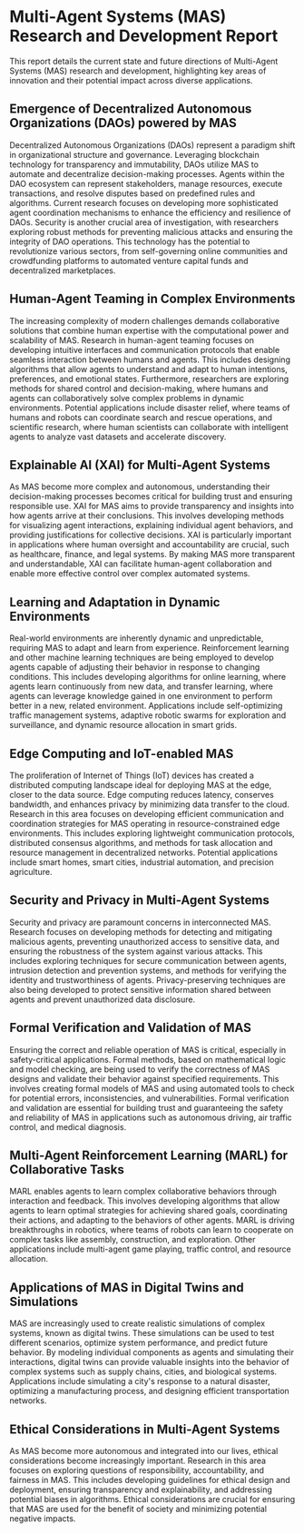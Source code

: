 # Multi-Agent Systems (MAS) Research and Development Report

This report details the current state and future directions of Multi-Agent Systems (MAS) research and development, highlighting key areas of innovation and their potential impact across diverse applications.

## Emergence of Decentralized Autonomous Organizations (DAOs) powered by MAS

Decentralized Autonomous Organizations (DAOs) represent a paradigm shift in organizational structure and governance. Leveraging blockchain technology for transparency and immutability, DAOs utilize MAS to automate and decentralize decision-making processes. Agents within the DAO ecosystem can represent stakeholders, manage resources, execute transactions, and resolve disputes based on predefined rules and algorithms.  Current research focuses on developing more sophisticated agent coordination mechanisms to enhance the efficiency and resilience of DAOs.  Security is another crucial area of investigation, with researchers exploring robust methods for preventing malicious attacks and ensuring the integrity of DAO operations.  This technology has the potential to revolutionize various sectors, from self-governing online communities and crowdfunding platforms to automated venture capital funds and decentralized marketplaces.

## Human-Agent Teaming in Complex Environments

The increasing complexity of modern challenges demands collaborative solutions that combine human expertise with the computational power and scalability of MAS.  Research in human-agent teaming focuses on developing intuitive interfaces and communication protocols that enable seamless interaction between humans and agents.  This includes designing algorithms that allow agents to understand and adapt to human intentions, preferences, and emotional states.  Furthermore, researchers are exploring methods for shared control and decision-making, where humans and agents can collaboratively solve complex problems in dynamic environments.  Potential applications include disaster relief, where teams of humans and robots can coordinate search and rescue operations, and scientific research, where human scientists can collaborate with intelligent agents to analyze vast datasets and accelerate discovery.

## Explainable AI (XAI) for Multi-Agent Systems

As MAS become more complex and autonomous, understanding their decision-making processes becomes critical for building trust and ensuring responsible use.  XAI for MAS aims to provide transparency and insights into how agents arrive at their conclusions. This involves developing methods for visualizing agent interactions, explaining individual agent behaviors, and providing justifications for collective decisions. XAI is particularly important in applications where human oversight and accountability are crucial, such as healthcare, finance, and legal systems. By making MAS more transparent and understandable, XAI can facilitate human-agent collaboration and enable more effective control over complex automated systems.

## Learning and Adaptation in Dynamic Environments

Real-world environments are inherently dynamic and unpredictable, requiring MAS to adapt and learn from experience.  Reinforcement learning and other machine learning techniques are being employed to develop agents capable of adjusting their behavior in response to changing conditions.  This includes developing algorithms for online learning, where agents learn continuously from new data, and transfer learning, where agents can leverage knowledge gained in one environment to perform better in a new, related environment.  Applications include self-optimizing traffic management systems, adaptive robotic swarms for exploration and surveillance, and dynamic resource allocation in smart grids.

## Edge Computing and IoT-enabled MAS

The proliferation of Internet of Things (IoT) devices has created a distributed computing landscape ideal for deploying MAS at the edge, closer to the data source.  Edge computing reduces latency, conserves bandwidth, and enhances privacy by minimizing data transfer to the cloud.  Research in this area focuses on developing efficient communication and coordination strategies for MAS operating in resource-constrained edge environments.  This includes exploring lightweight communication protocols, distributed consensus algorithms, and methods for task allocation and resource management in decentralized networks.  Potential applications include smart homes, smart cities, industrial automation, and precision agriculture.

## Security and Privacy in Multi-Agent Systems

Security and privacy are paramount concerns in interconnected MAS.  Research focuses on developing methods for detecting and mitigating malicious agents, preventing unauthorized access to sensitive data, and ensuring the robustness of the system against various attacks.  This includes exploring techniques for secure communication between agents, intrusion detection and prevention systems, and methods for verifying the identity and trustworthiness of agents.  Privacy-preserving techniques are also being developed to protect sensitive information shared between agents and prevent unauthorized data disclosure.

## Formal Verification and Validation of MAS

Ensuring the correct and reliable operation of MAS is critical, especially in safety-critical applications.  Formal methods, based on mathematical logic and model checking, are being used to verify the correctness of MAS designs and validate their behavior against specified requirements.  This involves creating formal models of MAS and using automated tools to check for potential errors, inconsistencies, and vulnerabilities.  Formal verification and validation are essential for building trust and guaranteeing the safety and reliability of MAS in applications such as autonomous driving, air traffic control, and medical diagnosis.

## Multi-Agent Reinforcement Learning (MARL) for Collaborative Tasks

MARL enables agents to learn complex collaborative behaviors through interaction and feedback.  This involves developing algorithms that allow agents to learn optimal strategies for achieving shared goals, coordinating their actions, and adapting to the behaviors of other agents.  MARL is driving breakthroughs in robotics, where teams of robots can learn to cooperate on complex tasks like assembly, construction, and exploration.  Other applications include multi-agent game playing, traffic control, and resource allocation.


## Applications of MAS in Digital Twins and Simulations

MAS are increasingly used to create realistic simulations of complex systems, known as digital twins.  These simulations can be used to test different scenarios, optimize system performance, and predict future behavior.  By modeling individual components as agents and simulating their interactions, digital twins can provide valuable insights into the behavior of complex systems such as supply chains, cities, and biological systems.  Applications include simulating a city's response to a natural disaster, optimizing a manufacturing process, and designing efficient transportation networks.


## Ethical Considerations in Multi-Agent Systems

As MAS become more autonomous and integrated into our lives, ethical considerations become increasingly important.  Research in this area focuses on exploring questions of responsibility, accountability, and fairness in MAS.  This includes developing guidelines for ethical design and deployment, ensuring transparency and explainability, and addressing potential biases in algorithms.  Ethical considerations are crucial for ensuring that MAS are used for the benefit of society and minimizing potential negative impacts.